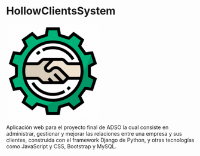 # HollowClientsSystem

<img src="assets/logo.png" width="250" height="250" alt="logo.png">

Aplicación web para el proyecto final de ADSO la cual consiste en administrar, gestionar y mejorar las relaciones entre una empresa y sus clientes, construida con el framework Django de Python, y otras tecnologías como JavaScript y CSS, Bootstrap y MySQL.

